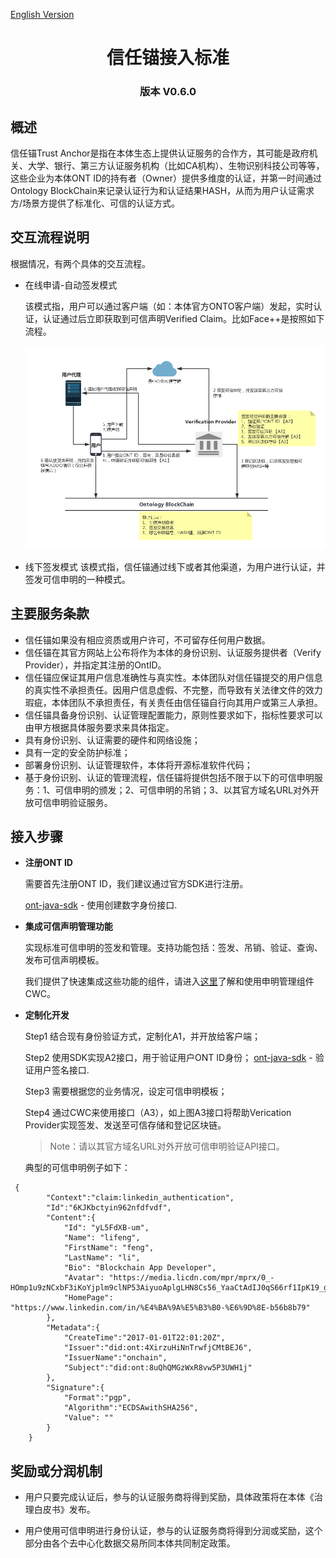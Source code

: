 [English Version](../en/verification_provider_specification.md)


<h1 align="center">信任锚接入标准 </h1>
<h3 align="center">版本 V0.6.0 </h3>

## 概述

信任锚Trust Anchor是指在本体生态上提供认证服务的合作方，其可能是政府机关、大学、银行、第三方认证服务机构（比如CA机构）、生物识别科技公司等等，这些企业为本体ONT ID的持有者（Owner）提供多维度的认证，并第一时间通过Ontology BlockChain来记录认证行为和认证结果HASH，从而为用户认证需求方/场景方提供了标准化、可信的认证方式。

## 交互流程说明

根据情况，有两个具体的交互流程。

* 在线申请-自动签发模式

    该模式指，用户可以通过客户端（如：本体官方ONTO客户端）发起，实时认证，认证通过后立即获取到可信声明Verified Claim。比如Face++是按照如下流程。

    ![](../../images/5a92d69de4b0874437cfe5f3.png)


* 线下签发模式
    该模式指，信任锚通过线下或者其他渠道，为用户进行认证，并签发可信申明的一种模式。

## 主要服务条款

* 信任锚如果没有相应资质或用户许可，不可留存任何用户数据。
* 信任锚在其官方网站上公布将作为本体的身份识别、认证服务提供者（Verify Provider），并指定其注册的OntID。
* 信任锚应保证其用户信息准确性与真实性。本体团队对信任锚提交的用户信息的真实性不承担责任。因用户信息虚假、不完整，而导致有关法律文件的效力瑕疵，本体团队不承担责任，有关责任由信任锚自行向其用户或第三人承担。
* 信任锚具备身份识别、认证管理配置能力，原则性要求如下，指标性要求可以由甲方根据具体服务要求来具体指定。
* 具有身份识别、认证需要的硬件和网络设施；
* 具有一定的安全防护标准；
* 部署身份识别、认证管理软件，本体将开源标准软件代码；
* 基于身份识别、认证的管理流程，信任锚将提供包括不限于以下的可信申明服务：1、可信申明的颁发；2、可信申明的吊销；3、以其官方域名URL对外开放可信申明验证服务。

## 接入步骤


* **注册ONT ID**

    需要首先注册ONT ID，我们建议通过官方SDK进行注册。

    [ont-java-sdk](ont-sdk-java.md) - 使用创建数字身份接口.

* **集成可信声明管理功能**

    实现标准可信申明的签发和管理。支持功能包括：签发、吊销、验证、查询、发布可信声明模板。
    
    我们提供了快速集成这些功能的组件，请进入[这里](https://github.com/zzsZhou/claimware/blob/master/README.md)了解和使用申明管理组件CWC。

* **定制化开发**

    Step1 结合现有身份验证方式，定制化A1，并开放给客户端；

    Step2 使用SDK实现A2接口，用于验证用户ONT ID身份；
    [ont-java-sdk](ont-sdk-java.md) - 验证用户签名接口.

    Step3 需要根据您的业务情况，设定可信申明模板；
    
    Step4 通过CWC来使用接口（A3），如上图A3接口将帮助Verication Provider实现签发、发送至可信存储和登记区块链。

    > Note：请以其官方域名URL对外开放可信申明验证API接口。

    典型的可信申明例子如下：
```
 {
        "Context":"claim:linkedin_authentication",
        "Id":"6KJKbctyin962nfdfvdf",
        "Content":{
            "Id": "yL5FdXB-um",
            "Name": "lifeng",
            "FirstName": "feng",
            "LastName": "li",
            "Bio": "Blockchain App Developer",
            "Avatar": "https://media.licdn.com/mpr/mprx/0_-HOmp1u9zNCxbF3iKoYjplm9clNP53AiyuoAplgLHN8Cs56_YaaCtAdIJ0qS66rf1IpK19_gajZa",
            "HomePage": "https://www.linkedin.com/in/%E4%BA%9A%E5%B3%B0-%E6%9D%8E-b56b8b79"
        },
        "Metadata":{
            "CreateTime":"2017-01-01T22:01:20Z",
            "Issuer":"did:ont:4XirzuHiNnTrwfjCMtBEJ6",
            "IssuerName":"onchain",
            "Subject":"did:ont:8uQhQMGzWxR8vw5P3UWH1j"
        },
        "Signature":{
            "Format":"pgp",
            "Algorithm":"ECDSAwithSHA256",
            "Value": ""
        }
    }     
```



## 奖励或分润机制

* 用户只要完成认证后，参与的认证服务商将得到奖励，具体政策将在本体《治理白皮书》发布。

* 用户使用可信申明进行身份认证，参与的认证服务商将得到分润或奖励，这个部分由各个去中心化数据交易所同本体共同制定政策。

